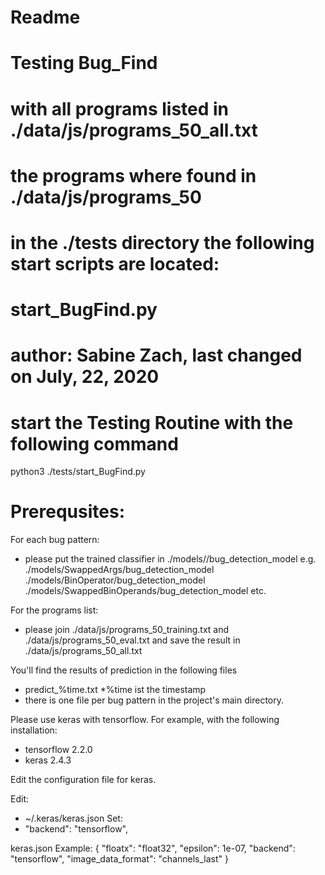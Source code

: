 # Readme 
# Testing Bug_Find
# with all programs listed in ./data/js/programs_50_all.txt
# the programs where found in ./data/js/programs_50
# 
# in the ./tests directory the following start scripts are located:
#
# start_BugFind.py
# 
#
# author: Sabine Zach, last changed on July, 22, 2020

# start the Testing Routine with the following command

python3 ./tests/start_BugFind.py

# Prerequsites:

For each bug pattern:

 * please put the trained classifier in
   ./models/<bugpattern>/bug_detection_model
   e.g.
   ./models/SwappedArgs/bug_detection_model
   ./models/BinOperator/bug_detection_model
   ./models/SwappedBinOperands/bug_detection_model
   etc.

For the programs list:

  * please join ./data/js/programs_50_training.txt
     and        ./data/js/programs_50_eval.txt
    and save the result in
                ./data/js/programs_50_all.txt

You'll find the results of prediction in the following files
  * predict_%time.txt    *%time ist the timestamp
  * there is one file per bug pattern
in the project's main directory.

Please use keras with tensorflow. For example, with the following installation:
  * tensorflow 2.2.0 
  * keras 2.4.3 

Edit the configuration file for keras.

Edit:
  * ~/.keras/keras.json
Set:
  * "backend": "tensorflow",

keras.json Example:
  {
      "floatx": "float32",
      "epsilon": 1e-07,
      "backend": "tensorflow",
      "image_data_format": "channels_last"
  }
